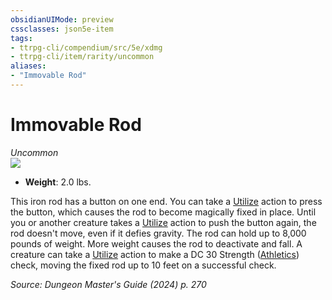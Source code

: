 ```yaml
---
obsidianUIMode: preview
cssclasses: json5e-item
tags:
- ttrpg-cli/compendium/src/5e/xdmg
- ttrpg-cli/item/rarity/uncommon
aliases: 
- "Immovable Rod"
---
```

# Immovable Rod
*Uncommon*  
![](2-Mechanics/CLI/items/img/immovable-rod.webp#right)

- **Weight**: 2.0 lbs.

This iron rod has a button on one end. You can take a [Utilize](2-Mechanics/CLI/rules/actions.md#Utilize) action to press the button, which causes the rod to become magically fixed in place. Until you or another creature takes a [Utilize](2-Mechanics/CLI/rules/actions.md#Utilize) action to push the button again, the rod doesn't move, even if it defies gravity. The rod can hold up to 8,000 pounds of weight. More weight causes the rod to deactivate and fall. A creature can take a [Utilize](2-Mechanics/CLI/rules/actions.md#Utilize) action to make a DC 30 Strength ([Athletics](2-Mechanics/CLI/rules/skills.md#Athletics)) check, moving the fixed rod up to 10 feet on a successful check.

*Source: Dungeon Master's Guide (2024) p. 270*